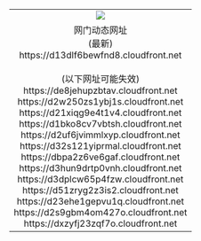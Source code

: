 ﻿<table>
  <tr></tr>
  <tr><td colspan=2 align=center><img src="https://d13dlf6bewfnd8.cloudfront.net/Up/oGate.jpg" /></td></tr>
  <tr><td colspan=2 align=center>网门动态网址<br/>(最新)
<br>https://d13dlf6bewfnd8.cloudfront.net
<br/><br/>(以下网址可能失效)
<br>https://de8jehupzbtav.cloudfront.net
<br>https://d2w250zs1ybj1s.cloudfront.net
<br>https://d21xiqg9e4t1v4.cloudfront.net
<br>https://d1bko8cv7vbtsh.cloudfront.net
<br>https://d2uf6jvimmlxyp.cloudfront.net
<br>https://d32s121yiprmal.cloudfront.net
<br>https://dbpa2z6ve6gaf.cloudfront.net
<br>https://d3hun9drtp0vnh.cloudfront.net
<br>https://d3dplcw65p4fzw.cloudfront.net
<br>https://d51zryg2z3is2.cloudfront.net
<br>https://d23ehe1gepvu1q.cloudfront.net
<br>https://d2s9gbm4om427o.cloudfront.net
<br>https://dxzyfj23zqf7o.cloudfront.net
    </td>
  </tr>
</table>
